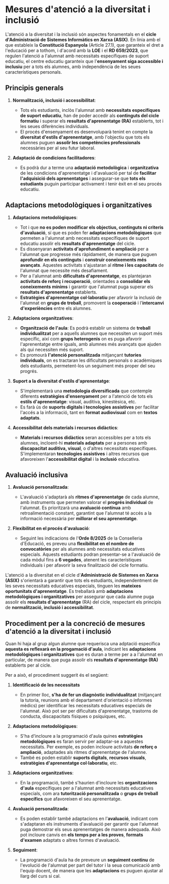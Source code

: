 # Mesures d'atenció a la diversitat i inclusió

<!-- TO-DO... -->

<!-- 

D'acord amb el PCCF, en les programacions didàctiques s'han de concretar mesures específiques segons l'alumnat concret que s'atendrà a l'aula. És necessari recordar els principis de normalització, inclusió i accessibilitat com a orientacions específiques per a Formació Professional en l'atenció a la diversitat (RD 659/2023, article 15).
També recordem la necessitat de realitzar les adaptacions necessàries per a la creació de condicions facilitadores de l'adquisició dels aprenentatges per a l'alumnat amb necessitats de suport educatiu. Per això en les programacions es farà referència a la concreció de les adaptacions organitzatives, curriculars i metodològiques estipulades per l'equip educatiu en el PCCF.

-->

L'atenció a la diversitat i la inclusió són aspectes fonamentals en el **cicle d'Administració de Sistemes Informàtics en Xarxa (ASIX)**. En línia amb el que estableix la **Constitució Espanyola** (Article 27.1), que garanteix el dret a l'educació per a tothom, i d'acord amb la **LOE** i el **RD 659/2023**, que regulen l'atenció a l'alumnat amb necessitats específiques de suport educatiu, el centre educatiu garanteix que l'**ensenyament siga accessible i inclusiu** per a tots els alumnes, amb independència de les seues característiques personals.

## **Principis generals**

1. **Normalització, inclusió i accessibilitat**:

      * Tots els estudiants, inclòs l'alumnat amb **necessitats específiques de suport educatiu**, han de poder accedir als **continguts del cicle formatiu** i superar els **resultats d'aprenentatge (RA)** establerts, tot i les seues diferències individuals.
      * El procés d'ensenyament es desenvoluparà tenint en compte la **diversitat d'estils d'aprenentatge**, amb l'objectiu que tots els alumnes puguen **assolir les competències professionals** necessàries per al seu futur laboral.

2. **Adaptació de condicions facilitadores**:

      * Es podrà dur a terme una **adaptació metodològica** i **organitzativa** de les condicions d'aprenentatge i d'avaluació per tal de **facilitar l'adquisició dels aprenentatges** i assegurar-se que **tots els estudiants** puguin participar activament i tenir èxit en el seu procés educatiu.

## **Adaptacions metodològiques i organitzatives**

1. **Adaptacions metodològiques**:

      * Tot i que **no es poden modificar els objectius, continguts ni criteris d'avaluació**, sí que es poden fer **adaptacions metodològiques** que permeten a l'alumnat amb necessitats específiques de suport educatiu assolir els **resultats d'aprenentatge** del cicle.
      * Es dissenyaran **activitats d'aprofundiment o ampliació** per a l'alumnat que progresse més ràpidament, de manera que puguen **aprofundir en els continguts** i **construir coneixements més avançats**. Aquestes activitats s'ajustaran al **ritme i les capacitats** de l'alumnat que necessite més desafiament.
      * Per a l'alumnat amb **dificultats d'aprenentatge**, es plantejaran **activitats de reforç i recuperació**, orientades a **consolidar els coneixements mínims** i garantir que l'alumnat puga superar els **resultats d'aprenentatge** establerts.
      * **Estratègies d'aprenentatge col·laboratiu** per afavorir la inclusió de l'alumnat en **grups de treball**, promovent la **cooperació** i l'**intercanvi d'experiències** entre els alumnes.

2. **Adaptacions organitzatives**:

      * **Organització de l'aula**: Es podrà establir un sistema de **treball individualitzat** per a aquells alumnes que necessiten un suport més específic, així com **grups heterogenis** on es puga afavorir l'aprenentatge entre iguals, amb alumnes més avançats que ajuden als qui necessiten més suport.
      * Es promourà **l'atenció personalitzada** mitjançant **tutories individuals**, on es tractaran les dificultats personals o acadèmiques dels estudiants, permetent-los un seguiment més proper del seu progrés.

3. **Suport a la diversitat d'estils d'aprenentatge**:

      * S'implementarà una **metodologia diversificada** que contemple diferents **estratègies d'ensenyament** per a l'atenció de tots els **estils d'aprenentatge**: visual, auditiva, kinestèsica, etc.
      * Es farà ús de **suports digitals i tecnologies assistives** per facilitar l'accés a la informació, tant en **format audiovisual** com en **textos adaptats**.

4. **Accessibilitat dels materials i recursos didàctics**:

      * **Materials i recursos didàctics** seran accessibles per a tots els alumnes, incloent-hi **materials adaptats** per a persones amb **discapacitat auditiva, visual**, o d'altres necessitats específiques. S'implementaran **tecnologies assistives** i altres recursos que afavoreixen l'**accessibilitat digital** i la **inclusió** educativa.

## **Avaluació inclusiva**

1. **Avaluació personalitzada**:

      * L'avaluació s'adaptarà als **ritmes d'aprenentatge** de cada alumne, amb instruments que permeten valorar el **progrés individual** de l'alumnat. Es prioritzarà una **avaluació contínua** amb retroalimentació constant, garantint que l'alumnat té accés a la informació necessària per **millorar el seu aprenentatge**.

2. **Flexibilitat en el procés d'avaluació**:

      * Seguint les indicacions de l'**Orde 8/2025** de la Conselleria d'Educació, es preveu una **flexibilitat en el nombre de convocatòries** per als alumnes amb necessitats educatives especials. Aquests estudiants podran presentar-se a l'avaluació de cada mòdul fins a **6 vegades**, atenent les característiques individuals i per afavorir la seva finalització del cicle formatiu.

L'atenció a la diversitat en el cicle d'**Administració de Sistemes en Xarxa (ASIX)** s'orientarà a garantir que tots els estudiants, independentment de les seves necessitats educatives especials, tinguen les **mateixes oportunitats d'aprenentatge**. Es treballarà amb **adaptacions metodològiques i organitzatives** per assegurar que cada alumne puga assolir els **resultats d'aprenentatge** (RA) del cicle, respectant els principis de **normalització, inclusió i accessibilitat**.

## Procediment per a la concreció de mesures d'atenció a la diversitat i inclusió

Quan hi haja al grup algun alumne que requerisca una adptació específica **aquesta es reflexarà en la progamació d'aula**, indicant les **adaptacions metodològiques i organitzatives** que es duran a terme per a a l'alumnat en particular, de manera que puga assolir els **resultats d'aprenentatge (RA)** establerts per al cicle.

Per a això, el procediment suggerit és el següent:

1. **Identificació de les necessitats**

      * En primer lloc, **s'ha de fer un diagnòstic individualitzat** (mitjançant la tutoria, reunions amb el departament d'orientació o informes mèdics) per identificar les necessitats educatives especials de l'alumnat. Això pot ser per dificultats d'aprenentatge, trastorns de conducta, discapacitats físiques o psíquiques, etc.

2. **Adaptacions metodològiques**:

      * S'ha d'incloure a la programació d'aula quines **estratègies metodològiques** es faran servir per adaptar-se a aquestes necessitats. Per exemple, es poden incloure activitats **de reforç o ampliació**, adaptades als ritmes d'aprenentatge de l'alumne.
      * També es poden establir **suports digitals**, **recursos visuals**, **estratègies d'aprenentatge col·laboratiu**, etc.

3. **Adaptacions organitzatives**:

      * En la programació, també s'haurien d'incloure les **organitzacions d'aula** específiques per a l'alumnat amb necessitats educatives especials, com ara **tutorització personalitzada** o **grups de treball específics** que afavoreixen el seu aprenentatge.

4. **Avaluació personalitzada**:

      * Es poden establir també adaptacions en l'**avaluació**, indicant com s'adaptaran els instruments d'avaluació per garantir que l'alumnat puga demostrar els seus aprenentatges de manera adequada. Això pot incloure canvis en **els temps per a les proves**, **formats d'examen** adaptats o altres formes d'avaluació.

5. **Seguiment**:

      * La programació d'aula ha de preveure un **seguiment continu** de l'evolució de l'alumnat per part del tutor i la seua comunicació amb l'equip docent, de manera que les **adaptacions** es puguen ajustar al llarg del curs si cal.
